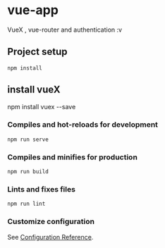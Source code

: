 # vue-app
 VueX , vue-router and authentication :v
## Project setup
```
npm install
```
## install vueX
npm install vuex --save

### Compiles and hot-reloads for development
```
npm run serve
```

### Compiles and minifies for production
```
npm run build
```

### Lints and fixes files
```
npm run lint
```

### Customize configuration
See [Configuration Reference](https://cli.vuejs.org/config/).
